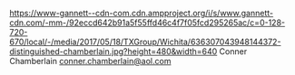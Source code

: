https://www-gannett--cdn-com.cdn.ampproject.org/i/s/www.gannett-cdn.com/-mm-/92eccd642b91a5f55ffd46c4f7f05fcd295265ac/c=0-128-720-670/local/-/media/2017/05/18/TXGroup/Wichita/636307043948144372-distinguished-chamberlain.jpg?height=480&width=640
Conner Chamberlain
conner.chamberlain@aol.com
